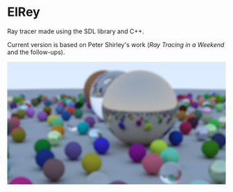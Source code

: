 # ElRey

Ray tracer made using the SDL library and C++.

Current version is based on Peter Shirley's work (*Ray Tracing in a Weekend* and the follow-ups).

![Result from *Ray Tracing in a Weekend*](./renders/rayTracingInAWeekendRender.png)

